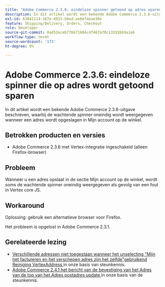 ```yaml
---
title: "Adobe Commerce 2.3.6: eindeloze spinner getoond op adres sparen"
description: In dit artikel wordt een bekende Adobe Commerce 2.3.6-uitgave beschreven, waarbij de wachtende spinner oneindig wordt weergegeven wanneer een adres wordt opgeslagen in Mijn account op de winkel.
exl-id: 63841114-167e-4915-b6ed-ee0ef4eae36e
feature: Shipping/Delivery, Orders, Checkout
role: Developer
source-git-commit: 0ad52eceb776b71604c4f467a70c13191bb9a1eb
workflow-type: tm+mt
source-wordcount: '173'
ht-degree: 0%

---
```


# Adobe Commerce 2.3.6: eindeloze spinner die op adres wordt getoond sparen

In dit artikel wordt een bekende Adobe Commerce 2.3.6-uitgave beschreven, waarbij de wachtende spinner oneindig wordt weergegeven wanneer een adres wordt opgeslagen in Mijn account op de winkel.

## Betrokken producten en versies

* Adobe Commerce 2.3.6 met Vertex-integratie ingeschakeld (alleen Firefox-browser)

## Probleem

Wanneer u een adres opslaat in de sectie Mijn account op de winkel, wordt soms de wachtende spinner oneindig weergegeven als gevolg van een fout in Vertex core JS.

## Workaround

Oplossing: gebruik een alternatieve browser voor Firefox.

Het probleem is opgelost in Adobe Commerce 2.3.1.

## Gerelateerde lezing

* [ Verschillende adressen niet toegestaan wanneer het unselecting &quot;Mijn het factureren en het verschepen adres zijn het zelfde&quot;gebruikend Reiniging VertexAddress ](/help/troubleshooting/miscellaneous/vertex-address-cleansing-different-addresses-not-allowed.md) in onze basis van steunkennis.
* [ Adobe Commerce 2.4.1 het bericht van de bevestiging van het Adres van de top van het Adres postadres update ](/help/troubleshooting/miscellaneous/magento-2-4-1-vertex-address-validation-message-post-address-update.md) in onze basis van de steunkennis.
